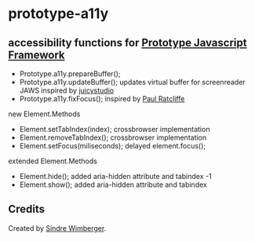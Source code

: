 prototype-a11y
==============

accessibility functions for [Prototype Javascript Framework](http://www.prototypejs.org/)
------------------------------------------------------------

- Prototype.a11y.prepareBuffer(); 
- Prototype.a11y.updateBuffer(); updates virtual buffer for screenreader JAWS inspired by [juicystudio](http://juicystudio.com/article/improving-ajax-applications-for-jaws-users.php)
- Prototype.a11y.fixFocus(); inspired by [Paul Ratcliffe](http://www.communis.co.uk/blog/2009-06-02-skip-links-chrome-safari-and-added-wai-aria)

new Element.Methods

- Element.setTabIndex(index); crossbrowser implementation
- Element.removeTabIndex(); crossbrowser implementation
- Element.setFocus(miliseconds); delayed element.focus();

extended Element.Methods

- Element.hide(); added aria-hidden attribute and tabindex -1 
- Element.show(); added aria-hidden attribute and tabindex


Credits
-------

Created by [Sindre Wimberger](http://www.sindre.at).
